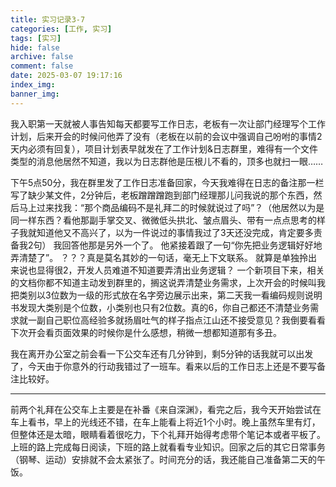 ```yaml
---
title: 实习记录3-7
categories: [工作, 实习]
tags: [实习]
hide: false
archive: false
comment: false
date: 2025-03-07 19:17:16
index_img:
banner_img:
---
```


我入职第一天就被人事告知每天都要写工作日志，老板有一次让部门经理写个工作计划，后来开会的时候问他弄了没有（老板在以前的会议中强调自己吩咐的事情2天内必须有回复），项目计划表早就发在了工作计划&日志群里，难得有一个文件类型的消息他居然不知道，我以为日志群他是压根儿不看的，顶多也就扫一眼……
<!-- more -->

下午5点50分，我在群里发了工作日志准备回家，今天我难得在日志的备注那一栏写了缺少某文件，2分钟后，老板蹭蹭蹭跑到部门经理那儿问我说的那个东西，然后马上过来找我：“那个商品编码不是礼拜二的时候就说过了吗”？（他居然以为是同一样东西？看他那副手掌交叉、微微低头拱北、皱点眉头、带有一点点思考的样子我就知道他又不高兴了，以为一件说过的事情我过了3天还没完成，肯定要多责备我2句） 我回答他那是另外一个了。 他紧接着跟了一句“你先把业务逻辑好好地弄清楚了”。 ？？？真是莫名其妙的一句话，毫无上下文联系。 就算是单独拎出来说也显得很2，开发人员难道不知道要弄清出业务逻辑？ 一个新项目下来，相关的文档你都不知道主动发到群里的，搁这说弄清楚业务需求，上次开会的时候叫我把类别以3位数为一级的形式放在名字旁边展示出来，第二天我一看编码规则说明书发现大类别是个位数，小类别也只有2位数。真的6，你自己都还不清楚业务需求就一副自己职位高经验多就扬眉吐气的样子指点江山还不接受意见？我倒要看看下次开会看页面效果的时候你是什么感想，稍微一想都知道那有多丑。

我在离开办公室之前会看一下公交车还有几分钟到，剩5分钟的话我就可以出发了，今天由于你意外的行动我错过了一班车。看来以后的工作日志上还是不要写备注比较好。

---

前两个礼拜在公交车上主要是在补番《来自深渊》，看完之后，我今天开始尝试在车上看书，早上的光线还不错，在车上能看上将近1个小时。晚上虽然车里有灯，但整体还是太暗，眼睛看着很吃力，下个礼拜开始得考虑带个笔记本或者平板了。上班的路上完成每日阅读，下班的路上就看看专业知识。回家之后的其它日常事务（钢琴、运动）安排就不会太紧张了。时间充分的话，我还能自己准备第二天的午饭。